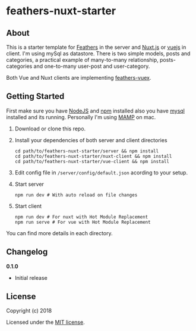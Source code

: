 # feathers-nuxt-starter


## About

This is a starter template for [Feathers](http://feathersjs.com/) in the server and [Nuxt.js](https://nuxtjs.org/) or [vuejs](https://vuejs.org/) in client.
I'm using mySql as datastore. There is two simple models, posts and categories, a practical example of many-to-many relationship, posts-categories and one-to-many user-post and user-category.

Both Vue and Nuxt clients are implementing [feathers-vuex](https://github.com/feathers-plus/feathers-vuex).

## Getting Started

First make sure you have [NodeJS](https://nodejs.org/) and [npm](https://www.npmjs.com/) installed also you have [mysql](https://www.mysql.com/) installed and its running. Personally I'm using [MAMP](https://www.mamp.info/) on mac.

1. Download or clone this repo.

2. Install your dependencies of both server and client directories

    ```
    cd path/to/feathers-nuxt-starter/server && npm install
    cd path/to/feathers-nuxt-starter/nuxt-client && npm install
    cd path/to/feathers-nuxt-starter/vue-client && npm install
    ```

3. Edit config file in `/server/config/default.json` acording to your setup.

4. Start server

    ```
    npm run dev # With auto reload on file changes
    ```

5. Start client

    ```
    npm run dev # For nuxt with Hot Module Replacement
    npm run serve # For vue with Hot Module Replacement
    ```

You can find more details in each directory.


## Changelog

__0.1.0__

- Initial release


## License

Copyright (c) 2018

Licensed under the [MIT license](LICENSE).
